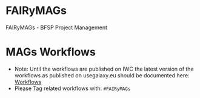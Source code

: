 # FAIRyMAGs
FAIRyMAGs - BFSP Project Management

# MAGs Workflows
* Note: Until the workflows are published on IWC the latest version of the workflows as published on usegalaxy.eu should be documented here: [Workflows](Workflows)
* Please Tag related workflows with: `#FAIRyMAGs`
